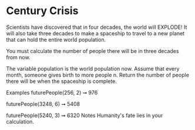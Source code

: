 # Century Crisis

Scientists have discovered that in four decades, the world will EXPLODE! It will also take three decades to make a spaceship to travel to a new planet that can hold the entire world population.

You must calculate the number of people there will be in three decades from now.

The variable population is the world population now.
Assume that every month, someone gives birth to more people n.
Return the number of people there will be when the spaceship is complete.

Examples
futurePeople(256, 2) ➞ 976

futurePeople(3248, 6) ➞ 5408

futurePeople(5240, 3) ➞ 6320
Notes
Humanity's fate lies in your calculation.
